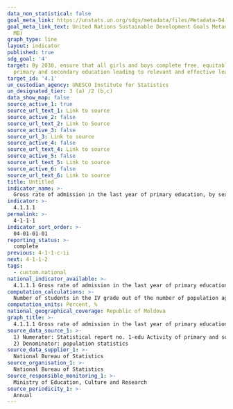 ```yaml
---
data_non_statistical: false
goal_meta_link: https://unstats.un.org/sdgs/metadata/files/Metadata-04-01-01.pdf
goal_meta_link_text: United Nations Sustainable Development Goals Metadata (PDF 4.0
  MB)
graph_type: line
layout: indicator
published: true
sdg_goal: '4'
target: By 2030, ensure that all girls and boys complete free, equitable and quality
  primary and secondary education leading to relevant and effective learning outcomes
target_id: '4.1'
un_custodian_agency: UNESCO Institute for Statistics
un_designated_tier: 3 (a) /2 (b,c)
data_show_map: false
source_active_1: true
source_url_text_1: Link to source
source_active_2: false
source_url_text_2: Link to Source
source_active_3: false
source_url_3: Link to source
source_active_4: false
source_url_text_4: Link to source
source_active_5: false
source_url_text_5: Link to source
source_active_6: false
source_url_text_6: Link to source
title: Untitled
indicator_name: >-
  Gross rate of admission in the last year of primary education, by sex
indicator: >-
  4.1.1.1
permalink: >-
  4-1-1-1
indicator_sort_order: >-
  04-01-01-01
reporting_status: >-
  complete
previous: 4-1-1-c-ii
next: 4-1-1-2
tags:
  - custom.national
national_indicator_available: >-
  4.1.1.1 Gross rate of admission in the last year of primary education, by sex
computation_calculations: >-
  Number of students in the IV grade out of the number of population aged 11 years old
computation_units: Percent, %
national_geographical_coverage: Republic of Moldova
graph_title: >-
  4.1.1.1 Gross rate of admission in the last year of primary education, by sex
source_data_source_1: >-
  1) Numerator: Statistical report no. 1-edu Activity of primary and secondary general education institutions <br> 
  2) Denominator: population statistics
source_data_supplier_1: >-
  National Bureau of Statistics
source_organisation_1: >-
  National Bureau of Statistics
source_responsible_monitoring_1: >-
  Ministry of Education, Culture and Research
source_periodicity_1: >-
  Annual
---
```

